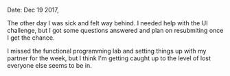 Date: Dec 19 2017, 

The other day I was sick and felt way behind. I needed help with the UI challenge, but I got some questions answered and plan on resubmiting once I get the chance. 

I missed the functional programming lab and setting things up with my partner for the week, but I think I'm getting caught up to the level of lost everyone else seems to be in. 